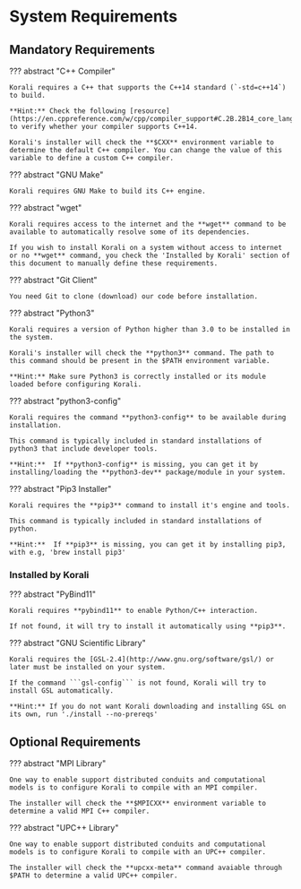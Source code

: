 # System Requirements

## Mandatory Requirements

??? abstract "C++ Compiler"

	Korali requires a C++ that supports the C++14 standard (`-std=c++14`) to build.

	**Hint:** Check the following [resource](https://en.cppreference.com/w/cpp/compiler_support#C.2B.2B14_core_language_features) to verify whether your compiler supports C++14.

	Korali's installer will check the **$CXX** environment variable to determine the default C++ compiler. You can change the value of this variable to define a custom C++ compiler.

??? abstract "GNU Make"

	Korali requires GNU Make to build its C++ engine.
	
??? abstract "wget"

	Korali requires access to the internet and the **wget** command to be available to automatically resolve some of its dependencies. 
	
	If you wish to install Korali on a system without access to internet or no **wget** command, you check the 'Installed by Korali' section of this document to manually define these requirements.
	
??? abstract "Git Client"

	You need Git to clone (download) our code before installation.
	
??? abstract "Python3"

	Korali requires a version of Python higher than 3.0 to be installed in the system.

	Korali's installer will check the **python3** command. The path to this command should be present in the $PATH environment variable. 
	
	**Hint:** Make sure Python3 is correctly installed or its module loaded before configuring Korali.

??? abstract "python3-config"
	
	Korali requires the command **python3-config** to be available during installation.
	
	This command is typically included in standard installations of python3 that include developer tools.
	
	**Hint:**  If **python3-config** is missing, you can get it by installing/loading the **python3-dev** package/module in your system.

??? abstract "Pip3 Installer"	
	
	Korali requires the **pip3** command to install it's engine and tools. 
	
	This command is typically included in standard installations of python.
	
	**Hint:**  If **pip3** is missing, you can get it by installing pip3, with e.g, 'brew install pip3'


### Installed by Korali	

??? abstract "PyBind11"

	Korali requires **pybind11** to enable Python/C++ interaction.

	If not found, it will try to install it automatically using **pip3**.

??? abstract "GNU Scientific Library"

	Korali requires the [GSL-2.4](http://www.gnu.org/software/gsl/) or later must be installed on your system. 
	
	If the command ```gsl-config``` is not found, Korali will try to install GSL automatically.
	
	**Hint:** If you do not want Korali downloading and installing GSL on its own, run './install --no-prereqs'
	
## Optional Requirements
	
??? abstract "MPI Library"

	One way to enable support distributed conduits and computational models is to configure Korali to compile with an MPI compiler.

	The installer will check the **$MPICXX** environment variable to determine a valid MPI C++ compiler. 

??? abstract "UPC++ Library"

	One way to enable support distributed conduits and computational models is to configure Korali to compile with an UPC++ compiler.

	The installer will check the **upcxx-meta** command avaiable through $PATH to determine a valid UPC++ compiler. 

